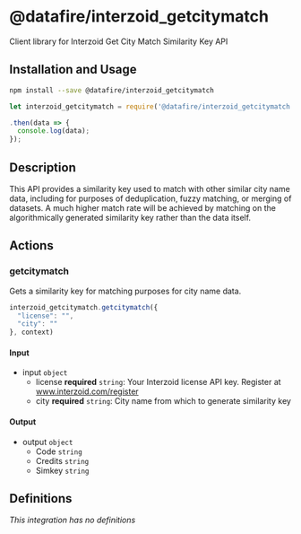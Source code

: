 # @datafire/interzoid_getcitymatch

Client library for Interzoid Get City Match Similarity Key API

## Installation and Usage
```bash
npm install --save @datafire/interzoid_getcitymatch
```
```js
let interzoid_getcitymatch = require('@datafire/interzoid_getcitymatch').create();

.then(data => {
  console.log(data);
});
```

## Description

This API provides a similarity key used to match with other similar city name data, including for purposes of deduplication, fuzzy matching, or merging of datasets. A much higher match rate will be achieved by matching on the algorithmically generated similarity key rather than the data itself.

## Actions

### getcitymatch
Gets a similarity key for matching purposes for city name data.


```js
interzoid_getcitymatch.getcitymatch({
  "license": "",
  "city": ""
}, context)
```

#### Input
* input `object`
  * license **required** `string`: Your Interzoid license API key. Register at www.interzoid.com/register
  * city **required** `string`: City name from which to generate similarity key

#### Output
* output `object`
  * Code `string`
  * Credits `string`
  * Simkey `string`



## Definitions

*This integration has no definitions*
